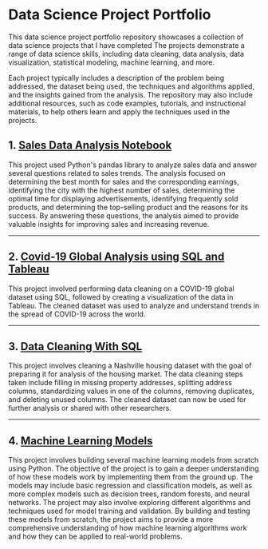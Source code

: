# Data Science Project Portfolio

This data science project portfolio repository showcases a collection of data science projects that I have completed The projects demonstrate a range of data science skills, including data cleaning, data analysis, data visualization, statistical modeling, machine learning, and more.

Each project typically includes a description of the problem being addressed, the dataset being used, the techniques and algorithms applied, and the insights gained from the analysis. The repository may also include additional resources, such as code examples, tutorials, and instructional materials, to help others learn and apply the techniques used in the projects.

## 1. [Sales Data Analysis Notebook](./sales_analysis/sales_analysis_2019.ipynb)

This project used Python's pandas library to analyze sales data and answer several questions related to sales trends. The analysis focused on determining the best month for sales and the corresponding earnings, identifying the city with the highest number of sales, determining the optimal time for displaying advertisements, identifying frequently sold products, and determining the top-selling product and the reasons for its success. By answering these questions, the analysis aimed to provide valuable insights for improving sales and increasing revenue.

---

## 2. [Covid-19 Global Analysis using SQL and Tableau](./covid_19_global_analysis/README.md)

This project involved performing data cleaning on a COVID-19 global dataset using SQL, followed by creating a visualization of the data in Tableau. The cleaned dataset was used to analyze and understand trends in the spread of COVID-19 across the world.

---

## 3. [Data Cleaning With SQL](./nasheville_housing_data_cleaning/README.md)

This project involves cleaning a Nashville housing dataset with the goal of preparing it for analysis of the housing market. The data cleaning steps taken include filling in missing property addresses, splitting address columns, standardizing values in one of the columns, removing duplicates, and deleting unused columns. The cleaned dataset can now be used for further analysis or shared with other researchers.

---

## 4. [Machine Learning Models](./machine_learning_models/README.md)

This project involves building several machine learning models from scratch using Python. The objective of the project is to gain a deeper understanding of how these models work by implementing them from the ground up. The models may include basic regression and classification models, as well as more complex models such as decision trees, random forests, and neural networks. The project may also involve exploring different algorithms and techniques used for model training and validation. By building and testing these models from scratch, the project aims to provide a more comprehensive understanding of how machine learning algorithms work and how they can be applied to real-world problems.
